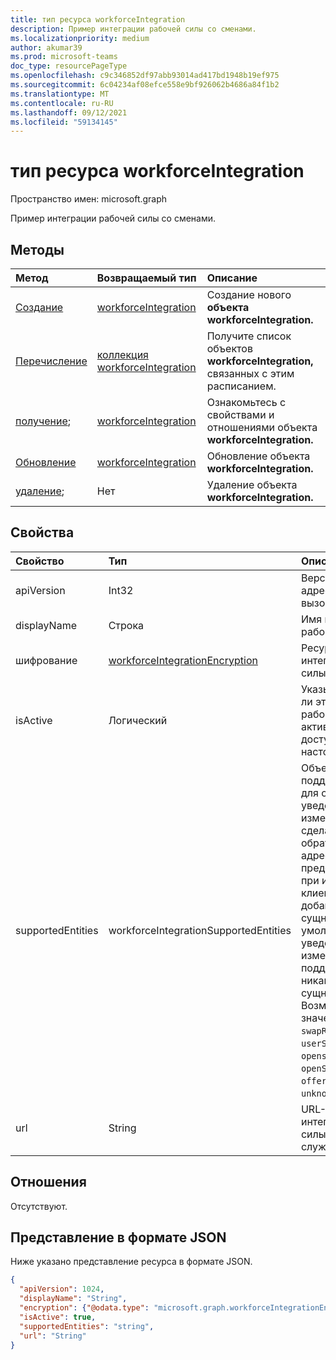 ```yaml
---
title: тип ресурса workforceIntegration
description: Пример интеграции рабочей силы со сменами.
ms.localizationpriority: medium
author: akumar39
ms.prod: microsoft-teams
doc_type: resourcePageType
ms.openlocfilehash: c9c346852df97abb93014ad417bd1948b19ef975
ms.sourcegitcommit: 6c04234af08efce558e9bf926062b4686a84f1b2
ms.translationtype: MT
ms.contentlocale: ru-RU
ms.lasthandoff: 09/12/2021
ms.locfileid: "59134145"
---
```

# <a name="workforceintegration-resource-type"></a>тип ресурса workforceIntegration

Пространство имен: microsoft.graph

Пример интеграции рабочей силы со сменами.

## <a name="methods"></a>Методы

| Метод       | Возвращаемый тип | Описание |
|:-------------|:------------|:------------|
| [Создание](../api/workforceintegration-post.md) | [workforceIntegration](workforceintegration.md) | Создание нового **объекта workforceIntegration.**|
| [Перечисление](../api/workforceintegration-list.md) | [коллекция workforceIntegration](workforceintegration.md) | Получите список объектов **workforceIntegration,** связанных с этим расписанием.|
| [получение](../api/workforceintegration-get.md); | [workforceIntegration](workforceintegration.md) | Ознакомьтесь с свойствами и отношениями объекта **workforceIntegration.** |
| [Обновление](../api/workforceintegration-update.md) | [workforceIntegration](workforceintegration.md) | Обновление объекта **workforceIntegration.** |
| [удаление](../api/workforceintegration-delete.md); | Нет | Удаление объекта **workforceIntegration.** |

## <a name="properties"></a>Свойства

| Свойство     | Тип        | Описание |
|:-------------|:------------|:------------|
|apiVersion|Int32|Версия API для URL-адреса обратного вызова. Начните с 1.|
|displayName|Строка|Имя интеграции рабочей силы.|
|шифрование|[workforceIntegrationEncryption](workforceintegrationencryption.md)|Ресурс шифрования интеграции рабочей силы.|
|isActive|Логический|Указывает, является ли эта интеграция рабочей силы активной и доступной в настоящее время.|
|supportedEntities|workforceIntegrationSupportedEntities | Объекты Shifts, поддерживаемые для синхронных уведомлений об изменении. Shifts сделает вызов обратно на URL-адрес, предоставленный при изменениях клиента для добавленных здесь сущностями. По умолчанию для уведомлений об изменении не поддерживаются никакие сущностями. Возможные значения: `none`, `shift`, `swapRequest`, `userShiftPreferences`, `openshift`, `openShiftRequest`, `offerShiftRequest`, `unknownFutureValue`.|
|url|String| URL-адрес интеграции рабочей силы для откатов из службы Shifts.|

## <a name="relationships"></a>Отношения

Отсутствуют.

## <a name="json-representation"></a>Представление в формате JSON

Ниже указано представление ресурса в формате JSON.

<!-- {
  "blockType": "resource",
  "optionalProperties": [

  ],
  "@odata.type": "microsoft.graph.workforceIntegration"
}-->

```json
{
  "apiVersion": 1024,
  "displayName": "String",
  "encryption": {"@odata.type": "microsoft.graph.workforceIntegrationEncryption"},
  "isActive": true,
  "supportedEntities": "string",
  "url": "String"
}
```

<!-- uuid: 16cd6b66-4b1a-43a1-adaf-3a886856ed98
2019-02-04 14:57:30 UTC -->
<!-- {
  "type": "#page.annotation",
  "description": "workforceIntegration resource",
  "keywords": "",
  "section": "documentation",
  "tocPath": ""
}-->

